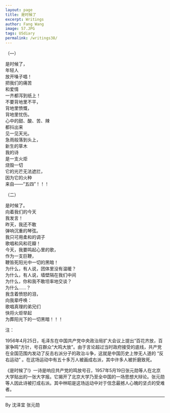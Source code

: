 ```yaml
---
layout: page
title: 是时候了
excerpt: Writings
author: Fang Wang
image: 57.JPG
tags: USdiary
permalink: /writings38/
---
```


（—）

是时候了，  
年轻人  
放开嗓子唱！  
把我们的痛苦  
和爱情  
一齐都泻到纸上！  
不要背地里不平，  
背地里愤慨，  
背地里忧伤。  
心中的甜、酸、苦、辣  
都抖出来  
见一见天光。  
急雨般落到头上，  
新生的草木  
我的诗  
是一支火炬  
烧毁一切  
它的光芒无法遮拦，  
因为它的火种  
来自——“五四”！！！  

（二）

是时候了。  
向着我们的今天  
我发言！  
昨天，我还不敢  
弹响沉重的琴弦。  
我只可用柔和的调子  
歌唱和风和花瓣！  
今天，我要鸣起心里的歌，  
作为一支巨鞭，  
鞭笞死阳光中一切的黑暗！  
为什么，有人说，团体里没有温暖？  
为什么，有人说，墙壁隔在我们中间  
为什么，你和我不敢坦率地交谈？  
为什么……？  
我含着愤怒的泪，  
向我辈呼唤：  
歌唱真理的弟兄们  
快将火炬举起  
为葬阳光下的一切黑暗！！！  

注：

​    1956年4月25日，毛泽东在中国共产党中央政治局扩大会议上提出“百花齐放，百家争鸣”方针，号召群众“大鸣大放”。由于言论超过当时政府接受的底线，共产党在全国范围内发动了反击右派分子的政治斗争，这就是中国历史上惨无人道的 “反右运动” 。在这场运动中有五十多万人被画成右派，其中许多人被折磨致死。

​    《是时候了!》一诗是响应共产党的鸣放号召，1957年5月19日张元勋等人在北京大学贴出的一张大字报。它揭开了北京大学乃至全中国的一场思想大辩论。张元勋等人因此诗被打成右派。其中林昭是这场运动中对于信念最撼人心魄的坚贞的受难者。

****

By 沈泽宜  张元勋
